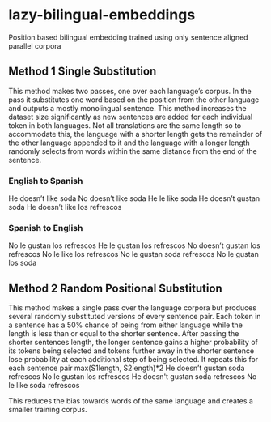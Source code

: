 # lazy-bilingual-embeddings
Position based bilingual embedding trained using only sentence aligned parallel corpora

## Method 1 Single Substitution
This method makes two passes, one over each language’s corpus. In the pass it substitutes one word based on the position from the other language and outputs a mostly monolingual sentence. This method increases the dataset size significantly as new sentences are added for each individual token in both languages. Not all translations are the same length so to accommodate this, the language with a shorter length gets the remainder of the other language appended to it and the language with a longer length randomly selects from words within the same distance from the end of the sentence.
### English to Spanish
He doesn’t like soda
No doesn’t like soda
He le like soda
He doesn’t gustan soda
He doesn’t like los refrescos

### Spanish to English
No le gustan los refrescos
He le gustan los refrescos
No doesn’t gustan los refrescos
No le like los refrescos
No le gustan soda refrescos
No le gustan los soda


## Method 2 Random Positional Substitution
This method makes a single pass over the language corpora but produces several randomly substituted versions of every sentence pair. Each token in a sentence has a 50% chance of being from either language while the length is less than or equal to the shorter sentence. After passing the shorter sentences length, the longer sentence gains a higher probability of its tokens being selected and tokens further away in the shorter sentence lose probability at each additional step of being selected. It repeats this for each sentence pair max(S1length, S2length)*2
He doesn’t gustan soda refrescos
No le gustan los refrescos
He doesn't gustan soda refrescos 
No le like soda refrescos

This reduces the bias towards words of the same language and creates a smaller training corpus.


